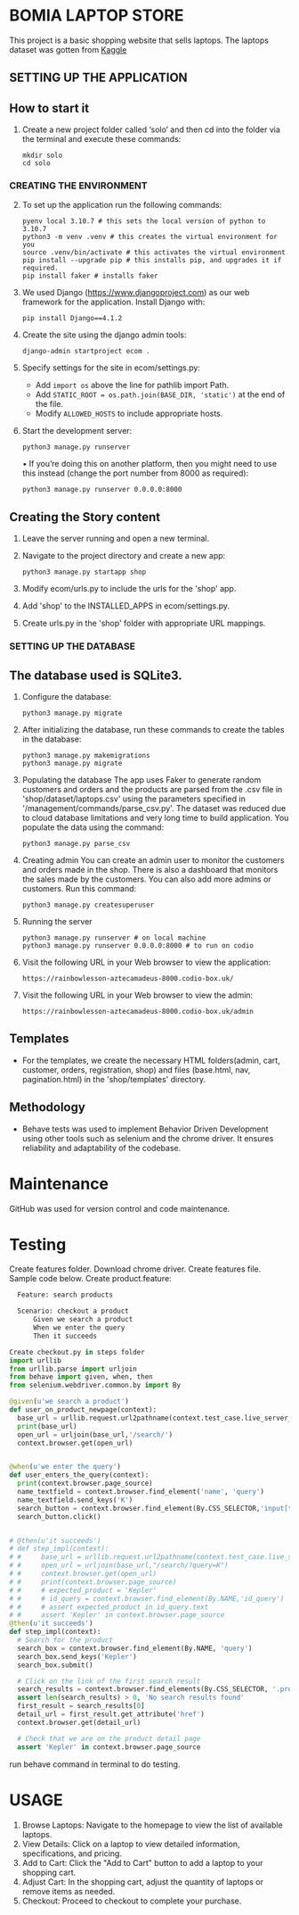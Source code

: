 # BOMIA LAPTOP STORE

This project is a basic shopping website that sells laptops. The laptops dataset was gotten from [Kaggle](https://www.kaggle.com/datasets?search=E-commerce+)

## SETTING UP THE APPLICATION
How to start it
----------------
1. Create a new project folder called ‘solo’ and then cd into the folder via the terminal and execute these commands:
   ```
   mkdir solo
   cd solo
    ```
### CREATING THE ENVIRONMENT
2. To set up the application run the following commands:

    ```
    pyenv local 3.10.7 # this sets the local version of python to 3.10.7
    python3 -m venv .venv # this creates the virtual environment for you
    source .venv/bin/activate # this activates the virtual environment
    pip install --upgrade pip # this installs pip, and upgrades it if required.
	pip install faker # installs faker
    ```

3. We used Django (https://www.djangoproject.com) as our web framework for the application. Install Django with:
    ```
    pip install Django==4.1.2
    ```

4. Create the site using the django admin tools:
    ```
    django-admin startproject ecom .
    ```

5. Specify settings for the site in ecom/settings.py:
    - Add `import os` above the line for pathlib import Path.
    - Add `STATIC_ROOT = os.path.join(BASE_DIR, 'static')` at the end of the file.
    - Modify `ALLOWED_HOSTS` to include appropriate hosts.

6. Start the development server:
    ```
    python3 manage.py runserver
    ```
    •	If you’re doing this on another platform, then you might need to use this instead (change the port number from 8000 as required):

    ```
    python3 manage.py runserver 0.0.0.0:8000
    ```

Creating the Story content
---------------------------
1. Leave the server running and open a new terminal.
2. Navigate to the project directory and create a new app:
    ```
    python3 manage.py startapp shop
    ```

3. Modify ecom/urls.py to include the urls for the 'shop' app.
4. Add 'shop' to the INSTALLED_APPS in ecom/settings.py.
5. Create urls.py in the 'shop' folder with appropriate URL mappings.

### SETTING UP THE DATABASE
The database used is SQLite3.
---------------------------
1. Configure the database:
    ```
    python3 manage.py migrate
    ```
2. After initializing the database, run these commands to create the tables in the database:
	```
	python3 manage.py makemigrations
	python3 manage.py migrate
	```

3. Populating the database
The app uses Faker to generate random customers and orders and the products are parsed from the .csv file in 'shop/dataset/laptops.csv' using the parameters specified in '/management/commands/parse_csv.py'. The dataset was reduced due to cloud database limitations and very long time to build application. You populate the data using the command:
	```
	python3 manage.py parse_csv
	```

4.  Creating admin
You can create an admin user to monitor the customers and orders made in the shop. There is also a dashboard that monitors the sales made by the customers. You can also add more admins or customers. Run this command:
	```
	python3 manage.py createsuperuser
	```

5. Running the server

	```
	python3 manage.py runserver # on local machine
	python3 manage.py runserver 0.0.0.0:8000 # to run on codio
	````

6. Visit the following URL in your Web browser to view the application:
    ```
    https://rainbowlesson-aztecamadeus-8000.codio-box.uk/
    ```

7. Visit the following URL in your Web browser to view the admin:
     ```
    https://rainbowlesson-aztecamadeus-8000.codio-box.uk/admin
    ```
Templates
---------
- For the templates, we create the necessary HTML folders(admin, cart, customer, orders, registration, shop) and files (base.html, nav, pagination.html) in the 'shop/templates' directory.

Methodology
-----------
- Behave tests was used to implement Behavior Driven Development using other tools such as selenium and the chrome driver. It ensures reliability and adaptability of the codebase.

# Maintenance
GitHub was used for version control and code maintenance.

# Testing
Create features folder. Download chrome driver. Create features file. Sample code below.
Create product.feature:

  ```python
    Feature: search products

    Scenario: checkout a product
        Given we search a product
        When we enter the query
        Then it succeeds

Create checkout.py in steps folder		
import urllib
from urllib.parse import urljoin
from behave import given, when, then
from selenium.webdriver.common.by import By

@given(u'we search a product')
def user_on_product_newpage(context):
	base_url = urllib.request.url2pathname(context.test_case.live_server_url)
	print(base_url)
	open_url = urljoin(base_url,'/search/')
	context.browser.get(open_url)


@when(u'we enter the query')
def user_enters_the_query(context):
	print(context.browser.page_source)
	name_textfield = context.browser.find_element('name', 'query')
	name_textfield.send_keys('K')
	search_button = context.browser.find_element(By.CSS_SELECTOR,'input[type="submit"]')
	search_button.click()


# @then(u'it succeeds')
# def step_impl(context):
# # 	base_url = urllib.request.url2pathname(context.test_case.live_server_url)
# # 	open_url = urljoin(base_url,"/search/?query=K")
# # 	context.browser.get(open_url)
# # 	print(context.browser.page_source)
# # 	# expected_product = 'Kepler'
# # 	# id_query = context.browser.find_element(By.NAME,'id_query')
# # 	# assert expected_product in id_query.text
# # 	assert 'Kepler' in context.browser.page_source
@then(u'it succeeds')
def step_impl(context):
    # Search for the product
    search_box = context.browser.find_element(By.NAME, 'query')
    search_box.send_keys('Kepler')
    search_box.submit()

    # Click on the link of the first search result
    search_results = context.browser.find_elements(By.CSS_SELECTOR, '.product-list-item a')
    assert len(search_results) > 0, 'No search results found'
    first_result = search_results[0]
    detail_url = first_result.get_attribute('href')
    context.browser.get(detail_url)

    # Check that we are on the product detail page
    assert 'Kepler' in context.browser.page_source


  ```
run behave command in terminal to do testing.

# USAGE
1. Browse Laptops: Navigate to the homepage to view the list of available laptops.
2. View Details: Click on a laptop to view detailed information, specifications, and pricing.
3. Add to Cart: Click the "Add to Cart" button to add a laptop to your shopping cart.
4. Adjust Cart: In the shopping cart, adjust the quantity of laptops or remove items as needed.
5. Checkout: Proceed to checkout to complete your purchase.